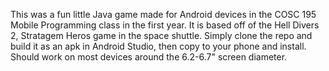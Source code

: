 This was a fun little Java game made for Android devices in the COSC 195 Mobile Programming class in the first year.
It is based off of the Hell Divers 2, Stratagem Heros game in the space shuttle.
Simply clone the repo and build it as an apk in Android Studio, then copy to your phone and install.
Should work on most devices around the 6.2-6.7" screen diameter.
